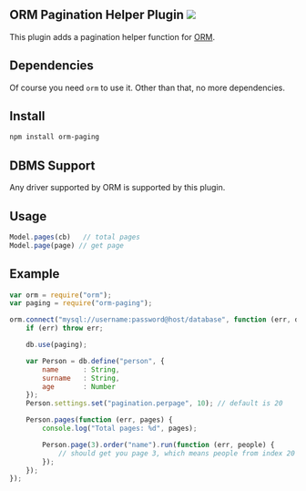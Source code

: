 ## ORM Pagination Helper Plugin [![](https://badge.fury.io/js/orm-paging.png)](https://npmjs.org/package/orm-paging)

This plugin adds a pagination helper function for [ORM](http://github.com/dresende/node-orm2).

## Dependencies

Of course you need `orm` to use it. Other than that, no more dependencies.

## Install

```sh
npm install orm-paging
```

## DBMS Support

Any driver supported by ORM is supported by this plugin.

## Usage

```js
Model.pages(cb)   // total pages
Model.page(page) // get page
```

## Example

```js
var orm = require("orm");
var paging = require("orm-paging");

orm.connect("mysql://username:password@host/database", function (err, db) {
	if (err) throw err;

	db.use(paging);

	var Person = db.define("person", {
		name      : String,
		surname   : String,
		age       : Number
	});
	Person.settings.set("pagination.perpage", 10); // default is 20

	Person.pages(function (err, pages) {
		console.log("Total pages: %d", pages);

		Person.page(3).order("name").run(function (err, people) {
			// should get you page 3, which means people from index 20 to 29 (ordered by name)
		});
	});
});
```

